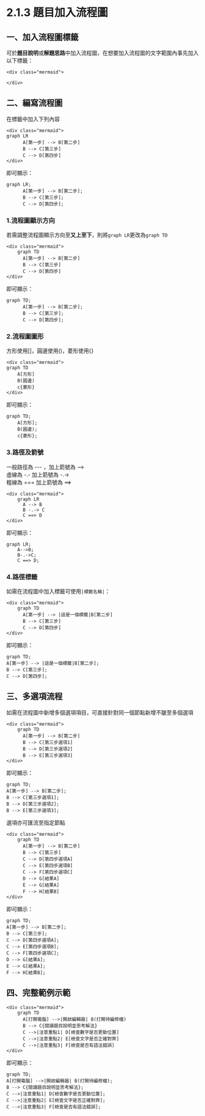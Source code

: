 # 2.1.3 題目加入流程圖

## 一、加入流程圖標籤

可於**題目說明**或**解題思路**中加入流程圖，在想要加入流程圖的文字範圍內事先加入以下標籤：

```text
<div class="mermaid">

</div>
```

## 二、編寫流程圖

在標籤中加入下列內容

```text
<div class="mermaid">
graph LR
      A[第一步] --> B[第二步]
      B --> C[第三步]
      C --> D[第四步]
</div>
```

即可顯示：

```text
graph LR;
      A[第一步] --> B[第二步];
      B --> C[第三步];
      C --> D[第四步];
```

### 1.流程圖顯示方向

若需調整流程圖顯示方向至**又上至下**，則將`graph LR`更改為`graph TD`

```text
<div class="mermaid">
    graph TD
      A[第一步] --> B[第二步]
      B --> C[第三步]
      C --> D[第四步]
</div>
```

即可顯示：

```text
graph TD;
      A[第一步] --> B[第二步];
      B --> C[第三步];
      C --> D[第四步];
```

### 2.流程圖圖形

方形使用\[\]，圓邊使用\(\)，菱形使用{}

```text
<div class="mermaid">
graph TD
    A[方形]
    B(圓邊)
    c{菱形}
</div>
```

即可顯示：

```text
graph TD;
    A[方形];
    B(圓邊);
    c{菱形};
```

### 3.路徑及箭號

一般路徑為 --- ，加上箭號為 --&gt;   
 虛線為 -.- 加上箭號為 -.-&gt;   
 粗線為 === 加上箭號為 ==&gt;   


```text
<div class="mermaid">
    graph LR
      A --> B
      B -.-> C
      C ==> D
</div>
```

即可顯示：

```text
graph LR;
    A-->B;
    B-.->C;
    C ==> D;
```

### 4.路徑標籤

如需在流程圖中加入標籤可使用`|標籤名稱|`：

```text
<div class="mermaid">
    graph TD
      A[第一步] --> |這是一個標籤|B[第二步]
      B --> C[第三步]
      C --> D[第四步]
</div>
```

即可顯示：

```text
graph TD;
A[第一步] --> |這是一個標籤|B[第二步];
B --> C[第三步];
C --> D[第四步];
```

## 三、多選項流程

如需在流程圖中新增多個選項項目，可直接針對同一個節點新增不皺至多個選項

```text
<div class="mermaid">
    graph TD
      A[第一步] --> B[第二步]
      B --> C[第三步選項1]
      B --> D[第三步選項2]
      B --> E[第三步選項3]
</div>
```

即可顯示：

```text
graph TD;
A[第一步] --> B[第二步];
B --> C[第三步選項1];
B --> D[第三步選項2];
B --> E[第三步選項3];
```

選項亦可匯流至指定節點

```text
<div class="mermaid">
    graph TD
      A[第一步] --> B[第二步]
      B --> C[第三步]
      C --> D[第四步選項A]
      C --> E[第四步選項B]
      C --> F[第四步選項C]
      D --> G[結果A]
      E --> G[結果A]
      F --> H[結果B]
</div>
```

即可顯示：

```text
graph TD;
A[第一步] --> B[第二步];
B --> C[第三步];
C --> D[第四步選項A];
C --> E[第四步選項B];
C --> F[第四步選項C];
D --> G[結果A];
E --> G[結果A];
F --> H[結果B];
```

## 四、完整範例示範

```text
<div class="mermaid">
    graph TD
      A[打開電腦] -->|開啟編輯器| B(打開待編修檔)
      B --> C{閱讀題目說明並思考解法}
      C -->|注意重點1| D[檢查數字是否更動位置]
      C -->|注意重點2| E[檢查文字是否正確對齊]
      C -->|注意重點3| F[檢查是否有語法錯誤]
</div>
```

即可顯示：

```text
graph TD;
A[打開電腦] -->|開啟編輯器| B(打開待編修檔);
B --> C{閱讀題目說明並思考解法};
C -->|注意重點1| D[檢查數字是否更動位置];
C -->|注意重點2| E[檢查文字是否正確對齊];
C -->|注意重點3| F[檢查是否有語法錯誤];
```

